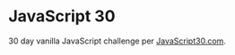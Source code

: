 # JavaScript 30

30 day vanilla JavaScript challenge per [JavaScript30.com](https://JavaScript30.com).
